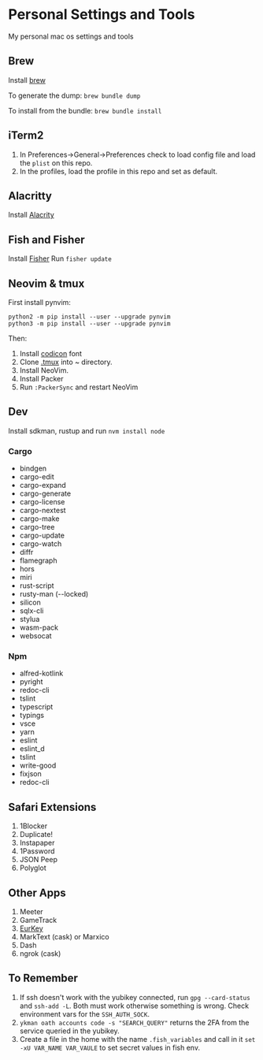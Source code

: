# Personal Settings and Tools

My personal mac os settings and tools

## Brew

Install [brew](https://brew.sh)

To generate the dump: `brew bundle dump`

To install from the bundle: `brew bundle install`

## iTerm2

1. In Preferences->General->Preferences check to load config file and
   load the `plist` on this repo.
2. In the profiles, load the profile in this repo and set as default.

## Alacritty

Install [Alacrity](https://github.com/alacritty/alacritty)

## Fish and Fisher

Install [Fisher](https://github.com/jorgebucaran/fisher)
Run `fisher update`

## Neovim & tmux

First install pynvim:

```shell
python2 -m pip install --user --upgrade pynvim
python3 -m pip install --user --upgrade pynvim
```

Then:

1. Install [codicon](https://github.com/microsoft/vscode-codicons/blob/main/dist/codicon.ttf) font
2. Clone [.tmux](https://github.com/gpakosz/.tmux) into ~ directory.
3. Install NeoVim.
4. Install Packer
5. Run `:PackerSync` and restart NeoVim

## Dev

Install sdkman, rustup and run `nvm install node`

### Cargo

* bindgen
* cargo-edit
* cargo-expand
* cargo-generate
* cargo-license
* cargo-nextest
* cargo-make
* cargo-tree
* cargo-update
* cargo-watch
* diffr
* flamegraph
* hors
* miri
* rust-script
* rusty-man (--locked)
* silicon
* sqlx-cli
* stylua
* wasm-pack
* websocat

### Npm

* alfred-kotlink
* pyright
* redoc-cli
* tslint
* typescript
* typings
* vsce
* yarn
* eslint
* eslint_d
* tslint
* write-good
* fixjson
* redoc-cli

## Safari Extensions

1. 1Blocker
2. Duplicate!
3. Instapaper
4. 1Password
5. JSON Peep
6. Polyglot

## Other Apps

1. Meeter
2. GameTrack
3. [EurKey](https://eurkey.steffen.bruentjen.eu)
4. MarkText (cask) or Marxico
5. Dash
6. ngrok (cask)

## To Remember

1. If ssh doesn't work with the yubikey connected, run `gpg --card-status` and `ssh-add -L`. Both must work otherwise something is wrong. Check environment vars for the `SSH_AUTH_SOCK`.
2. `ykman oath accounts code -s "SEARCH_QUERY"` returns the 2FA from the service queried in the yubikey.
3. Create a file in the home with the name `.fish_variables` and call in it `set -xU VAR_NAME VAR_VAULE` to set secret values in fish env.
